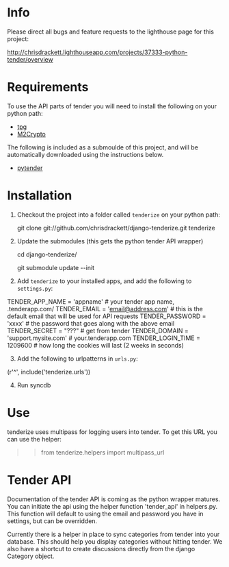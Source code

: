 Info
====

Please direct all bugs and feature requests to the lighthouse page for this project:

http://chrisdrackett.lighthouseapp.com/projects/37333-python-tender/overview

Requirements
============

To use the API parts of tender you will need to install the following on your python path:

* [tpg](http://christophe.delord.free.fr/tpg/index.html)
* [M2Crypto](http://chandlerproject.org/bin/view/Projects/MeTooCrypto)

The following is included as a submoulde of this project, and will be automatically downloaded using the instructions below.

* [pytender](http://github.com/chrisdrackett/pytender)

Installation
============

1. Checkout the project into a folder called `tenderize` on your python path:

	git clone git://github.com/chrisdrackett/django-tenderize.git tenderize

2. Update the submodules (this gets the python tender API wrapper)

	cd django-tenderize/

	git submodule update --init

2) Add `tenderize` to your installed apps, and add the following to `settings.py`:

TENDER_APP_NAME = 'appname' # your tender app name, <appname>.tenderapp.com/
TENDER_EMAIL = 'email@address.com' # this is the default email that will be used for API requests
TENDER_PASSWORD = 'xxxx' # the password that goes along with the above email
TENDER_SECRET = "???" # get from tender
TENDER_DOMAIN = 'support.mysite.com' # your.tenderapp.com
TENDER_LOGIN_TIME = 1209600 # how long the cookies will last (2 weeks in seconds)

3) Add the following to urlpatterns in `urls.py`:

(r'^', include('tenderize.urls'))

4) Run syncdb

Use
===

tenderize uses multipass for logging users into tender. To get this URL you can use the helper:

>> from tenderize.helpers import multipass_url

Tender API
============

Documentation of the tender API is coming as the python wrapper matures.
You can initiate the api using the helper function 'tender_api' in helpers.py.
This function will default to using the email and password you have in settings,
but can be overridden.

Currently there is a helper in place to sync categories from tender into your database.
This should help you display categories without hitting tender. We also have a shortcut
to create discussions directly from the django Category object.